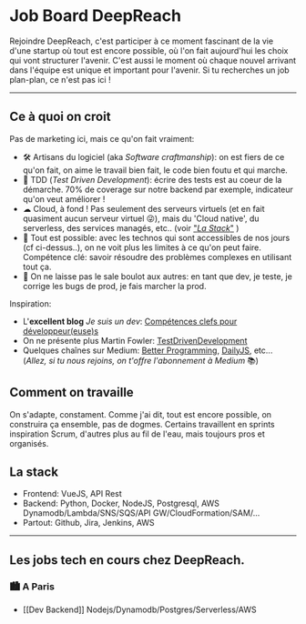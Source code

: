 # Job Board DeepReach

Rejoindre DeepReach, c'est participer à ce moment fascinant de la vie d'une startup où tout est encore possible, où l'on fait aujourd'hui les choix qui vont structurer l'avenir. C'est aussi le moment où chaque nouvel arrivant dans l'équipe est unique et important pour l'avenir. Si tu recherches un job plan-plan, ce n'est pas ici !

---

## Ce à quoi on croit

Pas de marketing ici, mais ce qu'on fait vraiment:
- 🛠 Artisans du logiciel (aka _Software craftmanship_): on est fiers de ce qu'on fait, on aime le travail bien fait, le code bien foutu et qui marche.
- 🔬 TDD (_Test Driven Development_): écrire des tests est au coeur de la démarche. 70% de coverage sur notre backend par exemple, indicateur qu'on veut améliorer !
- ☁ Cloud, à fond ! Pas seulement des serveurs virtuels (et en fait quasiment aucun serveur virtuel 😜), mais du 'Cloud native', du serverless, des services managés, etc.. (voir ["_La Stack_"](#La-Stack) )
- 🚀 Tout est possible: avec les technos qui sont accessibles de nos jours (cf ci-dessus..), on ne voit plus les limites à ce qu'on peut faire. Compétence clé: savoir résoudre des problèmes complexes en utilisant tout ça.
- 💩 On ne laisse pas le sale boulot aux autres: en tant que dev, je teste, je corrige les bugs de prod, je fais marcher la prod.

Inspiration:
- L'**excellent blog** _Je suis un dev_: [Compétences clefs pour développeur(euse)s](https://www.jesuisundev.com/competences-clefs-pour-developpeurs/)
- On ne présente plus Martin Fowler: [TestDrivenDevelopment](https://martinfowler.com/bliki/TestDrivenDevelopment.html)
- Quelques chaînes sur Medium: [Better Programming](https://medium.com/better-programming), [DailyJS](https://medium.com/dailyjs), etc... (_Allez, si tu nous rejoins, on t'offre l'abonnement à Medium_ 📚)

## Comment on travaille

On s'adapte, constament. Comme j'ai dit, tout est encore possible, on construira ça ensemble, pas de dogmes. Certains travaillent en sprints inspiration Scrum, d'autres plus au fil de l'eau, mais toujours pros et organisés. 

## La stack

- Frontend: VueJS, API Rest
- Backend: Python, Docker, NodeJS, Postgresql, AWS Dynamodb/Lambda/SNS/SQS/API GW/CloudFormation/SAM/...
- Partout: Github, Jira, Jenkins, AWS

--- 

## Les jobs tech en cours chez DeepReach. 

### 🏙 A Paris
* [[Dev Backend]] Nodejs/Dynamodb/Postgres/Serverless/AWS

